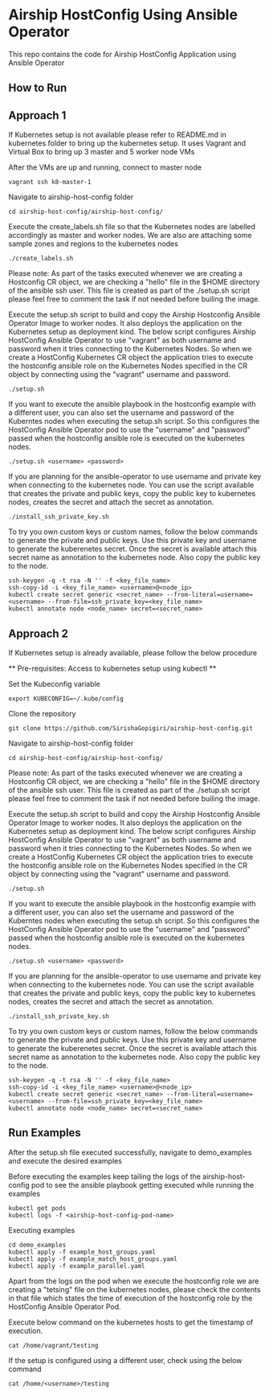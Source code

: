 # Airship HostConfig Using Ansible Operator
This repo contains the code for Airship HostConfig Application using Ansible Operator

## How to Run

## Approach 1
If Kubernetes setup is not available please refer to README.md in kubernetes folder to bring up the kubernetes setup. It uses Vagrant and Virtual Box to bring up 3 master and 5 worker node VMs

After the VMs are up and running, connect to master node

```
vagrant ssh k8-master-1
```

Navigate to airship-host-config folder

```
cd airship-host-config/airship-host-config/
```

Execute the create_labels.sh file so that the Kubernetes nodes are labelled accordingly as master and worker nodes. We are also are attaching some sample zones and regions to the kubernetes nodes

```
./create_labels.sh
```

Please note: As part of the tasks executed whenever we are creating a Hostconfig CR object, we are checking a "hello" file in the $HOME directory of the ansible ssh user. This file is created as part of the ./setup.sh script please feel free to comment the task if not needed before builing the image.

Execute the setup.sh script to build and copy the Airship Hostconfig Ansible Operator Image to worker nodes. It also deploys the application on the Kubernetes setup as deployment kind. The below script configures Airship HostConfig Ansible Operator to use "vagrant" as both username and password when it tries connecting to the Kubernetes Nodes. So when we create a HostConfig Kubernetes CR object the application tries to execute the hostconfig ansible role on the Kubernetes Nodes specified in the CR object by connecting using the "vagrant" username and password.

```
./setup.sh
```

If you want to execute the ansible playbook in the hostconfig example with a different user, you can also set the username and password of the Kuberntes nodes when executing the setup.sh script. So this configures the HostConfig Ansible Operator pod to use the "username" and "password" passed when the hostconfig ansible role is executed on the kubernetes nodes.

```
./setup.sh <username> <password>
```

If you are planning for the ansible-operator to use username and private key when connecting to the kubernetes node. You can use the script available that creates the private and public keys, copy the public key to kubernetes nodes, creates the secret and attach the secret as annotation. 
```
./install_ssh_private_key.sh
```

To try you own custom keys or custom names, follow the below commands to generate the private and public keys. Use this private key and username to generate the kuberenetes secret. Once the secret is available attach this secret name as annotation to the kubernetes node. Also copy the public key to the node.
```
ssh-keygen -q -t rsa -N '' -f <key_file_name>
ssh-copy-id -i <key_file_name> <username>@<node_ip>
kubectl create secret generic <secret_name> --from-literal=username=<username> --from-file=ssh_private_key=<key_file_name>
kubectl annotate node <node_name> secret=<secret_name>
```

## Approach 2
If Kubernetes setup is already available, please follow the below procedure

 ** Pre-requisites: Access to kubernetes setup using kubectl **

Set the Kubeconfig variable
```
export KUBECONFIG=~/.kube/config
```

Clone the repository

```
git clone https://github.com/SirishaGopigiri/airship-host-config.git
```

Navigate to airship-host-config folder

```
cd airship-host-config/airship-host-config/
```

Please note: As part of the tasks executed whenever we are creating a Hostconfig CR object, we are checking a "hello" file in the $HOME directory of the ansible ssh user. This file is created as part of the ./setup.sh script please feel free to comment the task if not needed before builing the image.

Execute the setup.sh script to build and copy the Airship Hostconfig Ansible Operator Image to worker nodes. It also deploys the application on the Kubernetes setup as deployment kind. The below script configures Airship HostConfig Ansible Operator to use "vagrant" as both username and password when it tries connecting to the Kubernetes Nodes. So when we create a HostConfig Kubernetes CR object the application tries to execute the hostconfig ansible role on the Kubernetes Nodes specified in the CR object by connecting using the "vagrant" username and password.

```
./setup.sh
```

If you want to execute the ansible playbook in the hostconfig example with a different user, you can also set the username and password of the Kuberntes nodes when executing the setup.sh script. So this configures the HostConfig Ansible Operator pod to use the "username" and "password" passed when the hostconfig ansible role is executed on the kubernetes nodes.

```
./setup.sh <username> <password>
```

If you are planning for the ansible-operator to use username and private key when connecting to the kubernetes node. You can use the script available that creates the private and public keys, copy the public key to kubernetes nodes, creates the secret and attach the secret as annotation.
```
./install_ssh_private_key.sh
```

To try you own custom keys or custom names, follow the below commands to generate the private and public keys. Use this private key and username to generate the kuberenetes secret. Once the secret is available attach this secret name as annotation to the kubernetes node. Also copy the public key to the node.
```
ssh-keygen -q -t rsa -N '' -f <key_file_name>
ssh-copy-id -i <key_file_name> <username>@<node_ip>
kubectl create secret generic <secret_name> --from-literal=username=<username> --from-file=ssh_private_key=<key_file_name>
kubectl annotate node <node_name> secret=<secret_name>
```


## Run Examples 

After the setup.sh file executed successfully, navigate to demo_examples and execute the desired examples

Before executing the examples keep tailing the logs of the airship-host-config pod to see the ansible playbook getting executed while running the examples

```
kubectl get pods
kubectl logs -f <airship-host-config-pod-name>
```

Executing examples

```
cd demo_examples
kubectl apply -f example_host_groups.yaml
kubectl apply -f example_match_host_groups.yaml
kubectl apply -f example_parallel.yaml
``` 

Apart from the logs on the pod when we execute the hostconfig role we are creating a "tetsing" file on the kubernetes nodes, please check the contents in that file which states the time of execution of the hostconfig role by the HostConfig Ansible Operator Pod.

Execute below command on the kubernetes hosts to get the timestamp of execution.

```
cat /home/vagrant/testing
```

If the setup is configured using a different user, check using the below command

```
cat /home/<username>/testing
```
